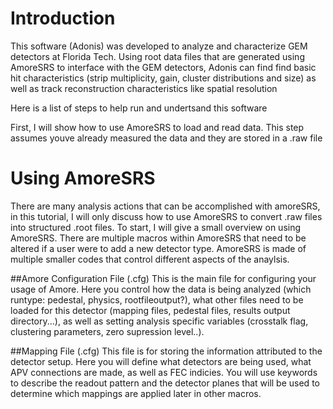 # Introduction
This software (Adonis) was developed to analyze and characterize GEM detectors at Florida Tech. Using root data files that are generated using AmoreSRS to interface with the GEM detectors, Adonis can find find basic hit characteristics (strip multiplicity, gain, cluster distributions and size) as well as track reconstruction characteristics like spatial resolution

Here is a list of steps to help run and undertsand this software

First, I will show how to use AmoreSRS to load and read data. This step assumes youve already measured the data and they are stored in a .raw file

# Using AmoreSRS
There are many analysis actions that can be accomplished with amoreSRS, in this tutorial, I will only discuss how to use AmoreSRS to convert .raw files into structured .root files. To start, I will give a small overview on using AmoreSRS. There are multiple macros within AmoreSRS that need to be altered if a user were to add a new detector type. AmoreSRS is made of multiple smaller codes that control different aspects of the anaylsis.

##Amore Configuration File (.cfg)
This is the main file for configuring your usage of Amore. Here you control how the data is being analyzed (which runtype: pedestal, physics, rootfileoutput?), what other files need to be loaded for this detector (mapping files, pedestal files, results output directory...), as well as setting analysis specific variables (crosstalk flag, clustering parameters, zero supression level..). 

##Mapping File (.cfg)
This file is for storing the information attributed to the detector setup. Here you will define what detectors are being used, what APV connections are made, as well as FEC indicies. You will use keywords to describe the readout pattern and the detector planes that will be used to determine which mappings are applied later in other macros. 


